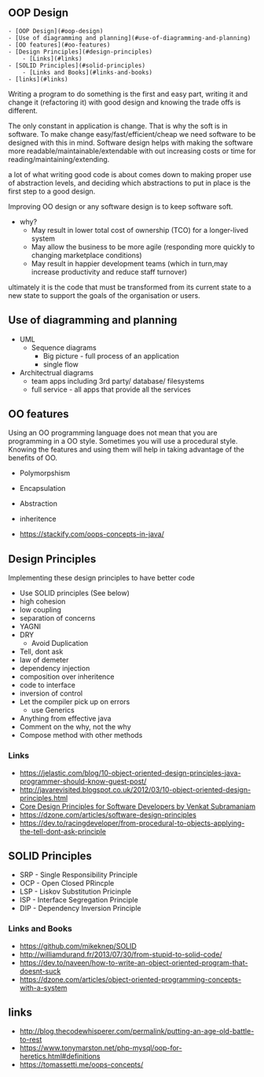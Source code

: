 ## OOP Design

<!-- TOC depthFrom:1 depthTo:6 withLinks:1 updateOnSave:1 orderedList:0 -->

	- [OOP Design](#oop-design)
	- [Use of diagramming and planning](#use-of-diagramming-and-planning)
	- [OO features](#oo-features)
	- [Design Principles](#design-principles)
		- [Links](#links)
	- [SOLID Principles](#solid-principles)
		- [Links and Books](#links-and-books)
	- [links](#links)

<!-- /TOC -->

Writing a program to do something is the first and easy part, writing it and change it (refactoring it) with good design and knowing the trade offs is different.

The only constant in application is change. That is why the soft is in software. To make change easy/fast/efficient/cheap we need software to be designed with this in mind. Software design helps with making the software more readable/maintainable/extendable with out increasing costs or time for reading/maintaining/extending.

a lot of what writing good code is about comes down to making proper use of abstraction levels, and deciding which abstractions to put in place is the first step to a good design.

Improving OO design or any software design is to keep software soft.
  - why?
    - May result in lower total cost of ownership (TCO) for a longer-lived system
    - May allow the business to be more agile (responding more quickly to changing marketplace conditions)
    - May result in happier development teams (which in turn,may increase productivity and reduce staff turnover)

ultimately it is the code that must be transformed from its current state to a new state to support the goals of the organisation or users.


## Use of diagramming and planning

- UML
  - Sequence diagrams
    - Big picture - full process of an application
    - single flow
- Architectrual diagrams
  - team apps including 3rd party/ database/ filesystems
  - full service - all apps that provide all the services


## OO features

Using an OO programming language does not mean that you are programming in a OO style. Sometimes you will use a procedural style. Knowing the features and using them will help in taking advantage of the benefits of OO.

- Polymorpshism
- Encapsulation
- Abstraction
- inheritence

- https://stackify.com/oops-concepts-in-java/

## Design Principles

Implementing these design principles to have better code

- Use SOLID principles (See below)
- high cohesion
- low coupling
- separation of concerns
- YAGNI
- DRY
  - Avoid Duplication
- Tell, dont ask
- law of demeter
- dependency injection
- composition over inheritence
- code to interface
- inversion of control
- Let the compiler pick up on errors
  - use Generics
- Anything from effective java
- Comment on the why, not the why
- Compose method with other methods

### Links

- https://jelastic.com/blog/10-object-oriented-design-principles-java-programmer-should-know-guest-post/
- http://javarevisited.blogspot.co.uk/2012/03/10-object-oriented-design-principles.html
- [Core Design Principles for Software Developers by Venkat Subramaniam](https://www.youtube.com/watch?v=llGgO74uXMI&t=2s)
- https://dzone.com/articles/software-design-principles
- https://dev.to/racingdeveloper/from-procedural-to-objects-applying-the-tell-dont-ask-principle

## SOLID Principles

- SRP - Single Responsibility Principle
- OCP -  Open Closed PRincple
- LSP - Liskov Substitution Pricinple
- ISP - Interface Segregation Principle
- DIP - Dependency Inversion Principle

### Links and Books

- https://github.com/mikeknep/SOLID
- http://williamdurand.fr/2013/07/30/from-stupid-to-solid-code/
- https://dev.to/naveen/how-to-write-an-object-oriented-program-that-doesnt-suck
- https://dzone.com/articles/object-oriented-programming-concepts-with-a-system

## links

- http://blog.thecodewhisperer.com/permalink/putting-an-age-old-battle-to-rest
- https://www.tonymarston.net/php-mysql/oop-for-heretics.html#definitions
- https://tomassetti.me/oops-concepts/
